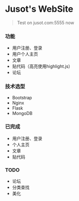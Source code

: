 # Jusot's WebSite

> Test on jusot.com:5555 now

### 功能
* 用户注册、登录
* 用户个人主页
* 文章
* 贴代码（高亮使用highlight.js）
* 论坛


### 技术选型
* Bootstrap
* Nginx
* Flask
* MongoDB


### 已完成
* 用户注册、登录
* 个人主页
* 文章
* 贴代码


### TODO
* 论坛
* 分类查找
* 美化
